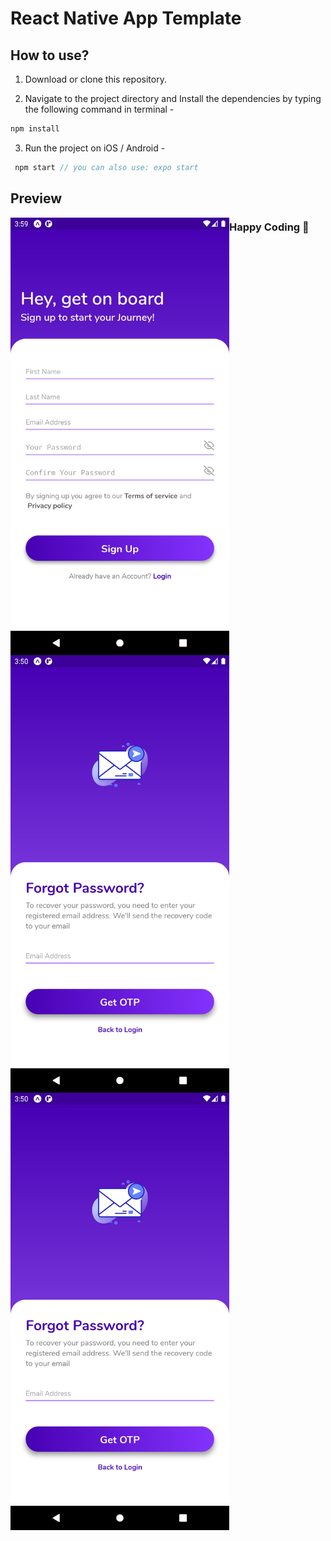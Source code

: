 # React Native App Template 
## How to use?

1. Download or clone this repository.

2. Navigate to the project directory and Install the dependencies by typing the following command in terminal -

```js
npm install
```

3. Run the project on iOS / Android -

```js
 npm start // you can also use: expo start
```

## Preview
<p>
<img align="left" src="https://github.com/durgeshahire07/react-native-template/blob/main/src/screenshots/sign-up.png" alt="register" width="350" />
<img align="left" src="https://github.com/durgeshahire07/react-native-template/blob/main/src/screenshots/forget-pass.png" alt="forget-pass" width="350" />
</p>
<img align="left" src="https://github.com/durgeshahire07/react-native-template/blob/main/src/screenshots/forget-pass.png" alt="forget-pass" width="350" />

### Happy Coding 🚀
